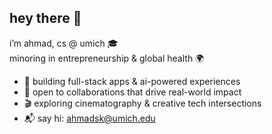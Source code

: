 ## hey there 👋

i’m ahmad, cs @ umich 🎓  
minoring in entrepreneurship & global health 🌍

- 🔭 building full-stack apps & ai-powered experiences  
- 🤝 open to collaborations that drive real-world impact  
- 🎬 exploring cinematography & creative tech intersections  
- 📬 say hi: ahmadsk@umich.edu  


<!--
**ahmadsk7/ahmadsk7** is a ✨ _special_ ✨ repository because its `README.md` (this file) appears on your GitHub profile.

Here are some ideas to get you started:

- 🔭 I’m currently working on ...
- 🌱 I’m currently learning ...
- 👯 I’m looking to collaborate on ...
- 🤔 I’m looking for help with ...
- 💬 Ask me about ...
- 📫 How to reach me: ...
- 😄 Pronouns: ...
- ⚡ Fun fact: ...
-->
